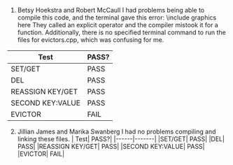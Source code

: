 1. Betsy Hoekstra and Robert McCaull
  I had problems being able to compile this code, and the terminal gave this error:
  \\include graphics here
  They called an explicit operator and the compiler mistook it for a function. Additionally, there is no specified terminal command
  to run the files for evictors.cpp, which was confusing for me.
 
  | Test| PASS?|
  |------|-------|
  |SET/GET| PASS|
  |DEL| PASS|
  |REASSIGN KEY/GET| PASS|
  |SECOND KEY:VALUE| PASS|
  |EVICTOR| FAIL|
  
2. Jillian James and Marika Swanberg
I had no problems compiling and linking these files. 
    | Test| PASS?|
    |------|-------|
  |SET/GET| PASS|
  |DEL| PASS|
  |REASSIGN KEY/GET| PASS|
  |SECOND KEY:VALUE| PASS|
  |EVICTOR| FAIL|
